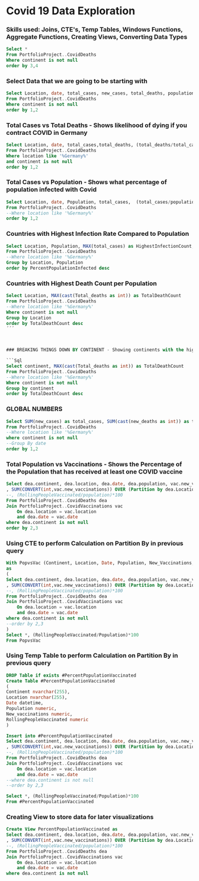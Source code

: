# Covid 19 Data Exploration 

### Skills used: Joins, CTE's, Temp Tables, Windows Functions, Aggregate Functions, Creating Views, Converting Data Types


```sql
Select *
From PortfolioProject..CovidDeaths
Where continent is not null 
order by 3,4
```


### Select Data that we are going to be starting with

```sql
Select Location, date, total_cases, new_cases, total_deaths, population
From PortfolioProject..CovidDeaths
Where continent is not null 
order by 1,2
```


### Total Cases vs Total Deaths - Shows likelihood of dying if you contract COVID in Germany

```sql
Select Location, date, total_cases,total_deaths, (total_deaths/total_cases)*100 as DeathPercentage
From PortfolioProject..CovidDeaths
Where location like '%Germany%'
and continent is not null 
order by 1,2
```


### Total Cases vs Population - Shows what percentage of population infected with Covid

```sql
Select Location, date, Population, total_cases,  (total_cases/population)*100 as PercentPopulationInfected
From PortfolioProject..CovidDeaths
--Where location like '%Germany%'
order by 1,2
```

### Countries with Highest Infection Rate Compared to Population

```sql
Select Location, Population, MAX(total_cases) as HighestInfectionCount,  Max((total_cases/population))*100 as PercentPopulationInfected
From PortfolioProject..CovidDeaths
--Where location like '%Germany%'
Group by Location, Population
order by PercentPopulationInfected desc
```


### Countries with Highest Death Count per Population

```sql
Select Location, MAX(cast(Total_deaths as int)) as TotalDeathCount
From PortfolioProject..CovidDeaths
--Where location like '%Germany%'
Where continent is not null 
Group by Location
order by TotalDeathCount desc
´´´



### BREAKING THINGS DOWN BY CONTINENT - Showing continents with the highest death count per population

```Sql
Select continent, MAX(cast(Total_deaths as int)) as TotalDeathCount
From PortfolioProject..CovidDeaths
--Where location like '%Germany%'
Where continent is not null 
Group by continent
order by TotalDeathCount desc
```



### GLOBAL NUMBERS

```sql
Select SUM(new_cases) as total_cases, SUM(cast(new_deaths as int)) as total_deaths, SUM(cast(new_deaths as int))/SUM(New_Cases)*100 as DeathPercentage
From PortfolioProject..CovidDeaths
--Where location like '%Germany%'
where continent is not null 
--Group By date
order by 1,2
```



### Total Population vs Vaccinations - Shows the Percentage of the Population that has received at least one COVID vaccine

```sql
Select dea.continent, dea.location, dea.date, dea.population, vac.new_vaccinations
, SUM(CONVERT(int,vac.new_vaccinations)) OVER (Partition by dea.Location Order by dea.location, dea.Date) as RollingPeopleVaccinated
--, (RollingPeopleVaccinated/population)*100
From PortfolioProject..CovidDeaths dea
Join PortfolioProject..CovidVaccinations vac
	On dea.location = vac.location
	and dea.date = vac.date
where dea.continent is not null 
order by 2,3
```

### Using CTE to perform Calculation on Partition By in previous query

```sql
With PopvsVac (Continent, Location, Date, Population, New_Vaccinations, RollingPeopleVaccinated)
as
(
Select dea.continent, dea.location, dea.date, dea.population, vac.new_vaccinations
, SUM(CONVERT(int,vac.new_vaccinations)) OVER (Partition by dea.Location Order by dea.location, dea.Date) as RollingPeopleVaccinated
--, (RollingPeopleVaccinated/population)*100
From PortfolioProject..CovidDeaths dea
Join PortfolioProject..CovidVaccinations vac
	On dea.location = vac.location
	and dea.date = vac.date
where dea.continent is not null 
--order by 2,3
)
Select *, (RollingPeopleVaccinated/Population)*100
From PopvsVac
```


### Using Temp Table to perform Calculation on Partition By in previous query

```sql
DROP Table if exists #PercentPopulationVaccinated
Create Table #PercentPopulationVaccinated
(
Continent nvarchar(255),
Location nvarchar(255),
Date datetime,
Population numeric,
New_vaccinations numeric,
RollingPeopleVaccinated numeric
)

Insert into #PercentPopulationVaccinated
Select dea.continent, dea.location, dea.date, dea.population, vac.new_vaccinations
, SUM(CONVERT(int,vac.new_vaccinations)) OVER (Partition by dea.Location Order by dea.location, dea.Date) as RollingPeopleVaccinated
--, (RollingPeopleVaccinated/population)*100
From PortfolioProject..CovidDeaths dea
Join PortfolioProject..CovidVaccinations vac
	On dea.location = vac.location
	and dea.date = vac.date
--where dea.continent is not null 
--order by 2,3
```

```sql
Select *, (RollingPeopleVaccinated/Population)*100
From #PercentPopulationVaccinated
```



### Creating View to store data for later visualizations

```Sql
Create View PercentPopulationVaccinated as
Select dea.continent, dea.location, dea.date, dea.population, vac.new_vaccinations
, SUM(CONVERT(int,vac.new_vaccinations)) OVER (Partition by dea.Location Order by dea.location, dea.Date) as RollingPeopleVaccinated
--, (RollingPeopleVaccinated/population)*100
From PortfolioProject..CovidDeaths dea
Join PortfolioProject..CovidVaccinations vac
	On dea.location = vac.location
	and dea.date = vac.date
where dea.continent is not null
```

